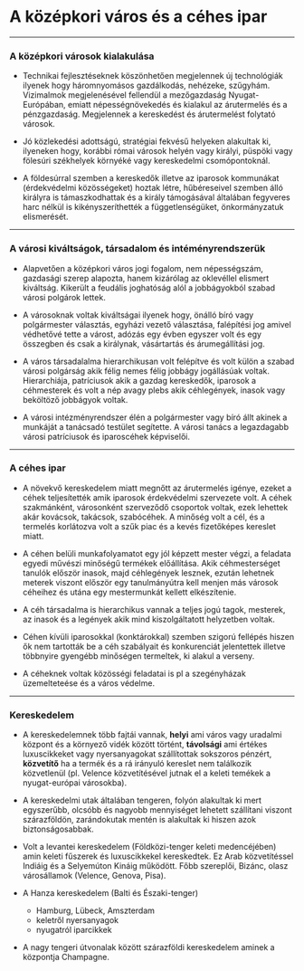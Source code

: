 # A középkori város és a céhes ipar
---
### A középkori városok kialakulása
- Technikai fejlesztéseknek köszönhetően megjelennek új technológiák ilyenek hogy háromnyomásos gazdálkodás, nehézeke, szűgyhám. Vizimalmok megjelenésével fellendül a mezőgazdaság Nyugat-Európában, emiatt népességnövekedés és kialakul az árutermelés és a pénzgazdaság. Megjelennek a kereskedést és árutermelést folytató városok.

- Jó közlekedési adottságú, stratégiai fekvésű helyeken alakultak ki, ilyeneken hogy, korábbi római városok helyén vagy királyi, püspöki vagy fölesúri székhelyek környéké vagy kereskedelmi csomópontoknál.

- A földesúrral szemben a kereskedők illetve az iparosok kommunákat (érdekvédelmi közösségeket) hoztak létre, hűbéreseivel szemben álló királyra is támaszkodhattak és a király támogásával általában fegyveres harc nélkül is kikényszeríthették a függetlenségüket, önkormányzatuk elismerését.

---
### A városi kiváltságok, társadalom és intéményrendszerük
- Alapvetően a középkori város jogi fogalom, nem népességszám, gazdasági szerep alapozta, hanem kizárólag az oklevéllel elismert kiváltság. Kikerült a feudális joghatóság alól a jobbágyokból szabad városi polgárok lettek.

- A városoknak voltak kiváltságai ilyenek hogy, önálló bíró vagy polgármester választás,  egyházi vezető választása, falépítési jog amivel védhetővé tette a várost, adózás egy évben egyszer volt és egy összegben és csak a királynak, vásártartás és árumegállítási jog.

- A város társadalalma hierarchikusan volt felépítve és volt külön a szabad városi polgárság akik félig nemes félig jobbágy jogállásúak voltak. Hierarchiája, patríciusok akik a gazdag kereskedők, iparosok a céhmesterek és volt a nép avagy plebs akik céhlegények, inasok vagy beköltöző jobbágyok voltak.

- A városi intézményrendszer élén a polgármester vagy bíró állt akinek a munkáját a tanácsadó testület segítette. A városi tanács a legazdagabb városi patríciusok és iparoscéhek képviselői.

---

### A céhes ipar
- A növekvő kereskedelem miatt megnőtt az árutermelés igénye, ezeket a céhek teljesítették amik iparosok érdekvédelmi szervezete volt. A céhek szakmánként, városonként szerveződő csoportok voltak, ezek lehettek akár kovácsok, takácsok, szabócéhek. A minőség volt a cél, és a termelés korlátozva volt a szűk piac és a kevés fizetőképes kereslet miatt.

- A céhen belüli munkafolyamatot egy jól képzett mester végzi, a feladata egyedi művészi minőségű termékek előállítása. Akik céhmesterséget tanulók először inasok, majd céhlegények lesznek, ezután lehetnek meterek viszont először egy tanulmányútra kell menjen más városok céheihez és utána egy mestermunkát kellett elkészítenie.

- A céh társadalma is hierarchikus vannak a teljes jogú tagok, mesterek, az inasok és a legények akik mind kiszolgáltatott helyzetben voltak.

- Céhen kívüli iparosokkal (konktárokkal) szemben szigorú fellépés hiszen ők nem tartották be a céh szabályait és konkurenciát jelentettek illetve többnyire gyengébb minőségen termeltek, ki alakul a verseny.

- A céheknek voltak közösségi feladatai is pl a szegényházak üzemelteteése és a város védelme.

---

### Kereskedelem
- A kereskedelemnek több fajtái vannak, **helyi** ami város vagy uradalmi központ és a környező vidék között történt, **távolsági** ami értékes luxuscikkeket vagy nyersanyagokat szállítottak sokszoros pénzért, **közvetítő** ha a termék és a rá irányuló kereslet nem találkozik közvetlenül (pl. Velence közvetítésével jutnak el a keleti temékek a nyugat-európai városokba).

- A kereskedelmi utak általában tengeren, folyón alakultak ki mert egyszerűbb, olcsóbb és nagyobb mennyiséget lehetett szállítani viszont szárazföldön, zarándokutak mentén is alakultak ki hiszen azok biztonságosabbak.

- Volt a levantei kereskedelem (Földközi-tenger keleti medencéjében) amin keleti fűszerek és luxuscikkekel kereskedtek. Ez Arab közvetítéssel Indiáig és a Selyemúton Kináig működött. Főbb szereplői, Bizánc, olasz városállamok (Velence, Genova, Pisa).

- A Hanza kereskedelem (Balti és Északi-tenger)
	- Hamburg, Lübeck, Amszterdam
	- keletről nyersanyagok
	- nyugatról iparcikkek

- A nagy tengeri útvonalak között szárazföldi kereskedelem aminek a központja Champagne.